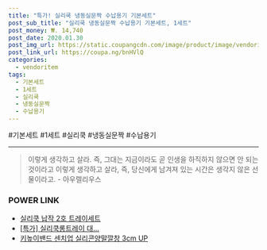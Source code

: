 ```yaml
--- 
title: "특가! 실리쿡 냉동실문짝 수납용기 기본세트" 
post_sub_title: "실리쿡 냉동실문짝 수납용기 기본세트, 1세트" 
post_money: ₩. 14,740 
post_date: 2020.01.30 
post_img_url: https://static.coupangcdn.com/image/product/image/vendoritem/2019/02/07/3112556457/03cbee37-4c19-45e7-a127-a3cefed2ebaa.jpg 
post_link_url: https://coupa.ng/bnHVlQ 
categories: 
  - vendoritem 
tags: 
  - 기본세트 
  - 1세트 
  - 실리쿡 
  - 냉동실문짝 
  - 수납용기 
--- 
```

  #기본세트 #1세트 #실리쿡 #냉동실문짝 #수납용기 
<hr> 

> 이렇게 생각하고 살라. 즉, 그대는 지금이라도 곧 인생을 하직하지 않으면 안 되는 것이라고 이렇게 생각하고 살라, 즉, 당신에게 남겨져 있는 시간은 생각지 않은 선물이라고. - 아우렐리우스 


### POWER LINK

* <a href="https://blog.naver.com/an0733/221785424975" target="_blank">실리쿡 납작 2호 트레이세트</a>
* <a href="https://blog.naver.com/sakai111/221790998161" target="_blank">[특가] 실리쿡롱트레이 대...</a>
* <a href="https://blog.naver.com/fasyy4321/221784815743" target="_blank">키높이밴드 센치업 실리콘양말깔창 3cm UP</a>
